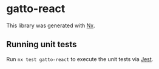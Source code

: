 # gatto-react

This library was generated with [Nx](https://nx.dev).

## Running unit tests

Run `nx test gatto-react` to execute the unit tests via [Jest](https://jestjs.io).
